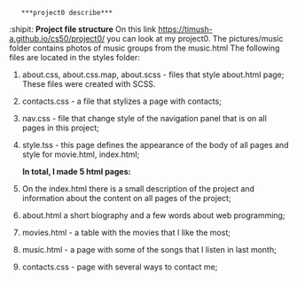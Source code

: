        ***project0 describe***
:shipit:
     **Project file structure**
On this link https://timush-a.github.io/cs50/project0/ you can look at my project0.
The pictures/music folder contains photos of music groups from the music.html
The following files are located in the styles folder:
1. about.css, about.css.map, about.scss - files that style about.html page; These files were created with SCSS.
2. contacts.css - a file that stylizes a page with contacts;
3. nav.css - file that change style of the navigation panel that is on all pages in this project;
4. style.tss - this page defines the appearance of the body of all pages and style for movie.html, index.html;

    **In total, I made 5 html pages:**
1. On the index.html there is a small description of the project and information about the content on all pages of the project;
2. about.html a short biography and a few words about web programming;
3. movies.html - a table with the movies that I like the most;
4. music.html - a page with some of the songs that I listen in last month;
5. contacts.css - page with several ways to contact me;
